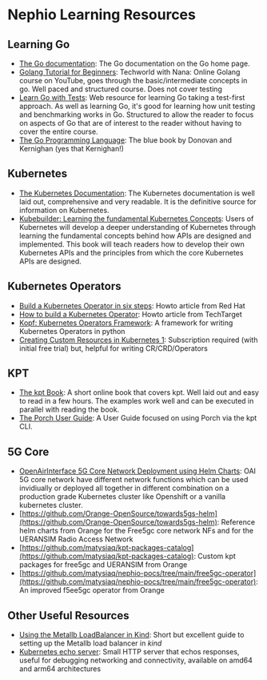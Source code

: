 # Nephio Learning Resources

## Learning Go
* [The Go documentation](https://go.dev/): The Go documentation on the Go home page.
* [Golang Tutorial for Beginners](https://www.youtube.com/watch?v=yyUHQIec83I): Techworld with Nana: Online Golang  course on YouTube, goes through the basic/intermediate concepts in go. Well paced and structured course. Does not cover testing
* [Learn Go with Tests](https://quii.gitbook.io/learn-go-with-tests/): Web resource for learning Go taking a test-first approach. As well as learning Go, it's good for learning how unit testing and benchmarking works in Go. Structured to allow the reader to focus on aspects of Go that are of interest to the reader without having to cover the entire course.
* [The Go Programming Language](https://www.gopl.io/): The blue book by Donovan and Kernighan (yes that Kernighan!)

## Kubernetes

* [The Kubernetes Documentation](https://kubernetes.io/): The Kubernetes documentation is well laid out, comprehensive and very readable. It is the definitive source for information on Kubernetes.
* [Kubebuilder: Learning the fundamental Kubernetes Concepts](https://kubebuilder.io/): Users of Kubernetes will develop a deeper understanding of Kubernetes through learning the fundamental concepts behind how APIs are designed and implemented. This book will teach readers how to develop their own Kubernetes APIs and the principles from which the core Kubernetes APIs are designed.

## Kubernetes Operators

* [Build a Kubernetes Operator in six steps](https://developers.redhat.com/articles/2021/09/07/build-kubernetes-operator-six-steps): Howto article from Red Hat
* [How to build a Kubernetes Operator](https://www.techtarget.com/searchitoperations/tutorial/How-to-build-a-Kubernetes-operator): Howto article from TechTarget
* [Kopf: Kubernetes Operators Framework](https://kopf.readthedocs.io/en/stable/): A framework for writing Kubernetes Operators in python
* [Creating Custom Resources in Kubernetes 1](https://www.pluralsight.com/courses/kubernetes-creating-custom-resources): Subscription required (with initial free trial) but, helpful for writing CR/CRD/Operators

## KPT

* [The kpt Book](https://kpt.dev/book/):  A short online book that covers kpt. Well laid out and easy to read in a few hours. The examples work well and can be executed in parallel with reading the book.
* [The Porch User Guide](https://kpt.dev/guides/porch-user-guide):  A User Guide focused on using Porch via the kpt CLI.

## 5G Core

* [OpenAirInterface 5G Core Network Deployment using Helm Charts](https://gitlab.eurecom.fr/oai/cn5g/oai-cn5g-fed/-/blob/master/docs/DEPLOY_SA5G_HC.md): OAI 5G core network have different network functions which can be used invidiually or deployed all together in different combination on a production grade Kubernetes cluster like Openshift or a vanilla kubernetes cluster.
* [https://github.com/Orange-OpenSource/towards5gs-helm](https://github.com/Orange-OpenSource/towards5gs-helm): Reference helm charts from Orange for the Free5gc core network NFs and for the UERANSIM Radio Access Network
* [https://github.com/matysiaq/kpt-packages-catalog](https://github.com/matysiaq/kpt-packages-catalog): Custom kpt packages for free5gc and UERANSIM from Orange
* [https://github.com/matysiaq/nephio-pocs/tree/main/free5gc-operator](https://github.com/matysiaq/nephio-pocs/tree/main/free5gc-operator): An improved f5ee5gc operator from Orange

## Other Useful Resources
* [Using the Metallb LoadBalancer in Kind](https://kind.sigs.k8s.io/docs/user/loadbalancer/): Short but excellent guide to setting up the Metallb load balancer in *kind*
* [Kubernetes echo server](https://ealenn.github.io/Echo-Server/pages/quick-start/kubernetes.html): Small HTTP server that echos responses, useful for debugging networking and connectivity, available on amd64 and arm64 architectures

